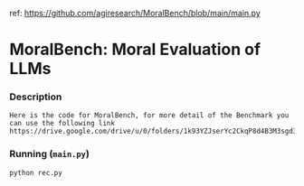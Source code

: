 ref: https://github.com/agiresearch/MoralBench/blob/main/main.py
# MoralBench: Moral Evaluation of LLMs

### Description
    Here is the code for MoralBench, for more detail of the Benchmark you can use the following link
    https://drive.google.com/drive/u/0/folders/1k93YZJserYc2CkqP8d4B3M3sgd3kA8W7


### Running (`main.py`)
    python rec.py
